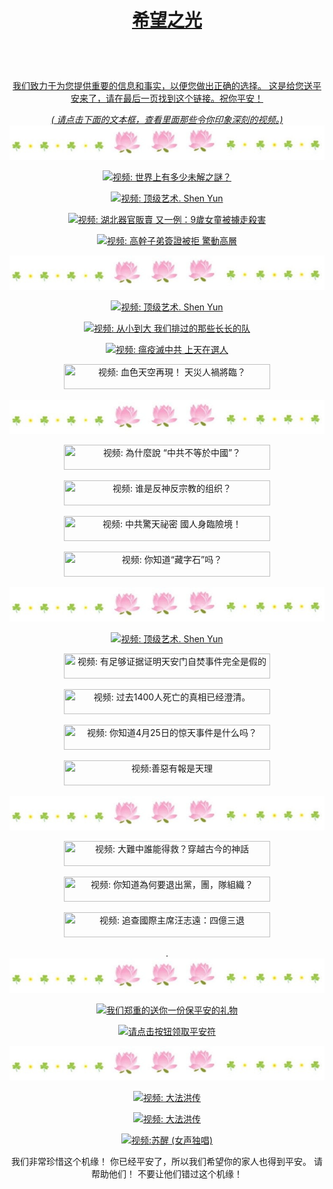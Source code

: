 <a id="user-content-1" class="anchor" aria-hidden="true" href="#1">
<a name="1" id="1" target="_blank"></a> <span id="1"></span>
<a name="2" id="2" target="_blank"></a> <span id="2"></span>
<a name="3" id="3" target="_blank"></a> <span id="3"></span>
<a name="4" id="4" target="_blank"></a> <span id="4"></span>
<a name="5" id="5" target="_blank"></a> <span id="5"></span>
<a name="6" id="6" target="_blank"></a> <span id="6"></span>
<a name="7" id="7" target="_blank"></a> <span id="7"></span>
<a id="user-content-1" href="#1">
<div align="center" colour="yellow" >
<h1><p><strong> 希望之光 </strong></p></h1><br>
<br>  
<p> 我们致力于为您提供重要的信息和事实，以便您做出正确的选择。 这是给您送平安来了，请在最后一页找到这个链接。祝你平安！</p>
  <i> ( 请点击下面的文本框，查看里面那些令你印象深刻的视频。) </i>
<img src="/anh/haha.jpg"><br>
  
<p><a href="https://gitlab.com/hellonice/helloguys/-/raw/main/vd1.mp4 " target=_blank><img width="330" height="40" src="https://img.shields.io/badge/视频: 世界上有多少未解之謎？-009fcc?logoWidth=1" title="视频: 世界上有多少未解之謎？" alt="视频: 世界上有多少未解之謎？"></a></p>
<p><a href="https://gitlab.com/davidjohn2013/mrqueen2/-/raw/main/shenyun1.mp4" target=_blank><img width="330" height="40" src="https://img.shields.io/badge/视频: 顶级艺术. Shen Yun -009fcc?logoWidth=1" title="视频: 顶级艺术. Shen Yun" alt="视频:  顶级艺术. Shen Yun"></a></p>  
<p><a href="https://gitlab.com/davidjohn2013/mrqueen2/-/raw/main/vd3.mp4" target=_blank><img width="350" height="50" src="https://img.shields.io/badge/视频: 湖北器官販賣 又一例：9歲女童被擄走殺害  -009fcc?logoWidth=1" title="视频: 湖北器官販賣 又一例：9歲女童被擄走殺害" alt="视频:  湖北器官販賣 又一例：9歲女童被擄走殺害 "></a></p>  
<p><a href="https://gitlab.com/davidjohn2013/mrqueen2/-/raw/main/vd4.mp4 " target=_blank><img width="330" height="40" src="https://img.shields.io/badge/视频: 高幹子弟簽證被拒 驚動高層-009fcc?logoWidth=1" title="视频: 高幹子弟簽證被拒 驚動高層" alt="视频: 高幹子弟簽證被拒 驚動高層"></a></p>
  
<img src="/anh/haha.jpg"><br>
  
<p><a href="https://gitlab.com/davidjohn2013/mrqueen2/-/raw/main/shenyun2.mp4" target=_blank><img width="330" height="40" src="https://img.shields.io/badge/视频: 顶级艺术. Shen Yun -009fcc?logoWidth=1" title="视频: 顶级艺术. Shen Yun" alt="视频:  顶级艺术. Shen Yun"></a></p> 
<p><a href="https://gitlab.com/davidjohn2013/mrqueen2/-/raw/main/vd7.mp4" target=_blank><img width="330" height="40" src="https://img.shields.io/badge/视频: 从小到大 我们排过的那些长长的队-009fcc?logoWidth=1" title="视频: 从小到大 我们排过的那些长长的队" alt="视频: 从小到大 我们排过的那些长长的队"></a></p>
<p><a href="https://gitlab.com/davidjohn2013/mrqueen2/-/raw/main/d6.mp4 " target=_blank><img width="330" height="40" src="https://img.shields.io/badge/视频: 瘟疫滅中共 上天在選人-009fcc?logoWidth=1" title="视频: 瘟疫滅中共 上天在選人" alt="视频: 瘟疫滅中共 上天在選人 "></a></p>
<p><a href="https://gitlab.com/davidjohn2013/mrqueen2/-/raw/main/vd5.mp4 " target=_blank><img width="330" height="40" src="https://img.shields.io/badge/视频: 血色天空再現！ 天災人禍將臨？  -009fcc?logoWidth=1" title="视频: 血色天空再現！ 天災人禍將臨？ "></a></p>
  
<img src="/anh/haha.jpg"><br> 
  
<p><a href="https://gitlab.com/davidjohn2013/mrqueen2/-/raw/main/vd8.mp4 " target=_blank><img width="330" height="40" src="https://img.shields.io/badge/视频: 為什麼說 “中共不等於中國”？ -009fcc?logoWidth=1" title="视频: 為什麼說 “中共不等於中國”？ "></a></p>  
<p><a href="https://gitlab.com/davidjohn2013/mrqueen2/-/raw/main/vd9.MP4 " target=_blank><img width="330" height="40" src="https://img.shields.io/badge/视频:  谁是反神反宗教的组织？ -009fcc?logoWidth=1" title="视频:  谁是反神反宗教的组织？ "></a></p>  
<p><a href="https://gitlab.com/davidjohn2013/mrqueen2/-/raw/main/vd10.mp4 " target=_blank><img width="330" height="40" src="https://img.shields.io/badge/视频:  中共驚天祕密 國人身臨險境！ -009fcc?logoWidth=1" title="视频:  中共驚天祕密 國人身臨險境！ "></a></p>  
<p><a href="https://gitlab.com/davidjohn2013/mrqueen2/-/raw/main/vd14.mp4 " target=_blank><img width="330" height="40" src="https://img.shields.io/badge/视频: 你知道“藏字石”吗？-009fcc?logoWidth=1" title="视频:  你知道“藏字石”吗？ "></a></p>
  
<img src="/anh/haha.jpg"><br>
  
<p><a href="https://gitlab.com/davidjohn2013/mrqueen2/-/raw/main/shenyun4.mp4 " target=_blank><img width="330" height="40" src="https://img.shields.io/badge/视频: 顶级艺术. Shen Yun -009fcc?logoWidth=1" title="视频: 顶级艺术. Shen Yun" alt="视频:  顶级艺术. Shen Yun"></a></p>   
<p><a href="https://gitlab.com/davidjohn2013/mrqueen2/-/raw/main/vd12.mp4 " target=_blank><img width="330" height="40" src="https://img.shields.io/badge/视频: 有足够证据证明天安门自焚事件完全是假的 -009fcc?logoWidth=1" title="视频: 有足够证据证明天安门自焚事件完全是假的 "></a></p>  
<p><a href="https://gitlab.com/davidjohn2013/mrqueen2/-/raw/main/tc1400.mp4" target=_blank><img width="330" height="40" src="https://img.shields.io/badge/视频: 过去1400人死亡的真相已经澄清。 -009fcc?logoWidth=1" title="视频: 过去1400人死亡的真相已经澄清。"></a></p>  
<p><a href=" https://gitlab.com/davidjohn2013/mrqueen2/-/raw/main/sukien254.mp4 " target=_blank><img width="330" height="40" src="https://img.shields.io/badge/视频: 你知道4月25日的惊天事件是什么吗？ -009fcc?logoWidth=1" title="视频: 你知道4月25日的惊天事件是什么吗？"></a></p>  
<p><a href=" https://gitlab.com/davidjohn2013/mrqueen2/-/raw/main/vd13.mp4 " target=_blank><img width="330" height="40" src="https://img.shields.io/badge/视频:  善惡有報是天理-009fcc?logoWidth=1" title="视频:善惡有報是天理 "></a></p> 
  
<img src="/anh/haha.jpg"><br>

<p><a href="https://gitlab.com/davidjohn2013/mrqueen2/-/raw/main/va1.MP4 " target=_blank><img width="330" height="40" src="https://img.shields.io/badge/视频: 大難中誰能得救？穿越古今的神話  -009fcc?logoWidth=1" title="视频: 大難中誰能得救？穿越古今的神話 "></a></p>  
<p><a href="https://gitlab.com/davidjohn2013/mrqueen2/-/raw/main/va2.mp4 " target=_blank><img width="330" height="40" src="https://img.shields.io/badge/视频: 你知道為何要退出黨，團，隊組織？   -009fcc?logoWidth=1" title="视频: 你知道為何要退出黨，團，隊組織？ "></a></p>     
<p><a href="https://gitlab.com/davidjohn2013/mrqueen2/-/raw/main/t2.mp4" target=_blank><img width="330" height="40" src="https://img.shields.io/badge/视频: 追查國際主席汪志遠：四億三退 -009fcc?logoWidth=1" title="视频: 追查國際主席汪志遠：四億三退"></a></p> 
.
<img src="/anh/haha.jpg"><br>
  
<p><a href="http://bighopes.info/ " target=_blank><img width="330" height="40" src="https://img.shields.io/badge/我们郑重的送你一份保平安的礼物-yellow?logoWidth=1" title="我们郑重的送你一份保平安的礼物" alt="我们郑重的送你一份保平安的礼物"></a></p>  
<p><a href=https://gitlab.com/davidjohn2013/mrqueen2/-/raw/main/9chuchanngon.mp4" " target=_blank><img width="330" height="40" src="https://img.shields.io/badge/请点击按钮领取平安符-9cf?logoWidth=1" title="请点击按钮领取平安符 " alt="请点击按钮领取平安符 "></a></p>  

<img src="/anh/haha.jpg"><br>
  
<p><a href="https://gitlab.com/davidjohn2013/mrqueen2/-/raw/main/dp1.mp4" target=_blank><img width="330" height="40" src="https://img.shields.io/badge/视频:大法洪传 -009fcc?logoWidth=1" title="视频: 大法洪传" alt="视频: 大法洪传"></a></p>
<p><a href="https://gitlab.com/davidjohn2013/mrqueen2/-/raw/main/dp2.mp4" target=_blank><img width="330" height="40" src="https://img.shields.io/badge/视频:大法洪传 -009fcc?logoWidth=1" title="视频: 大法洪传" alt="视频: 大法洪传"></a></p>  
<p><a href="https://gitlab.com/davidjohn2013/mrqueen2/-/raw/main/gt1.mp4 " target=_blank><img width="330" height="40" src="https://img.shields.io/badge/视频:苏醒 (女声独唱) -009fcc?logoWidth=1" title="视频:苏醒 (女声独唱) " alt="视频:苏醒 (女声独唱) "></a></p>  
  
<p>我们非常珍惜这个机缘！ 你已经平安了，所以我们希望你的家人也得到平安。 请帮助他们！ 不要让他们错过这个机缘！ </p>

